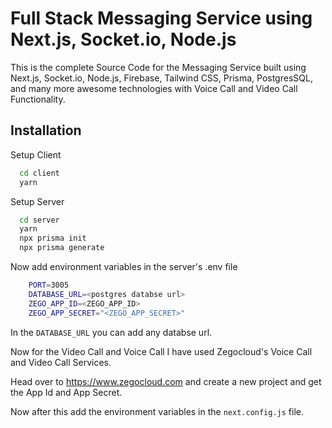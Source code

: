 
# Full Stack Messaging Service using Next.js, Socket.io, Node.js


This is the complete Source Code for the Messaging Service built using Next.js, Socket.io, Node.js, Firebase, Tailwind CSS, Prisma, PostgresSQL, and many more awesome technologies with Voice Call and Video Call Functionality.




## Installation

Setup Client

```bash
  cd client
  yarn
```

Setup Server

```bash
  cd server
  yarn
  npx prisma init
  npx prisma generate
```

Now add environment variables in the server's .env file

```bash
    PORT=3005
    DATABASE_URL=<postgres databse url>
    ZEGO_APP_ID=<ZEGO_APP_ID>
    ZEGO_APP_SECRET="<ZEGO_APP_SECRET>"
```

In the `DATABASE_URL` you can add any databse url.

Now for the Video Call and Voice Call I have used Zegocloud's Voice Call and Video Call Services.

Head over to https://www.zegocloud.com and create a new project and get the App Id and App Secret.

Now after this add the environment variables in the `next.config.js` file.
